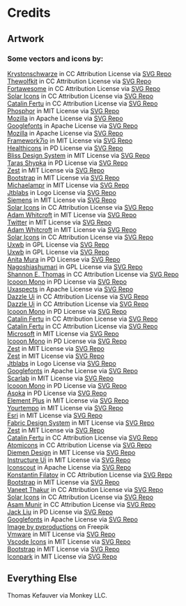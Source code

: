 # Credits

## Artwork

### Some vectors and icons by:
<a href="https://github.com/krystonschwarze/coolicons?ref=svgrepo.com" target="_blank">Krystonschwarze</a> in CC Attribution License via <a href="https://www.svgrepo.com/" target="_blank">SVG Repo</a><br/>
<a href="https://www.figma.com/@thewolfkit?ref=svgrepo.com" target="_blank">Thewolfkit</a> in CC Attribution License via <a href="https://www.svgrepo.com/" target="_blank">SVG Repo</a><br/>
<a href="https://github.com/FortAwesome/Font-Awesome?ref=svgrepo.com" target="_blank">Fortawesome</a> in CC Attribution License via <a href="https://www.svgrepo.com/" target="_blank">SVG Repo</a><br/>
<a href="https://www.figma.com/community/file/1166831539721848736?ref=svgrepo.com" target="_blank">Solar Icons</a> in CC Attribution License via <a href="https://www.svgrepo.com/" target="_blank">SVG Repo</a><br/>
<a href="https://dribbble.com/catalinfertu?ref=svgrepo.com" target="_blank">Catalin Fertu</a> in CC Attribution License via <a href="https://www.svgrepo.com/" target="_blank">SVG Repo</a><br/>
<a href="https://github.com/phosphor-icons/phosphor-icons?ref=svgrepo.com" target="_blank">Phosphor</a> in MIT License via <a href="https://www.svgrepo.com/" target="_blank">SVG Repo</a><br/>
<a href="https://github.com/mozilla/fxemoji?ref=svgrepo.com" target="_blank">Mozilla</a> in Apache License via <a href="https://www.svgrepo.com/" target="_blank">SVG Repo</a><br/>
<a href="https://github.com/googlefonts/noto-emoji?ref=svgrepo.com" target="_blank">Googlefonts</a> in Apache License via <a href="https://www.svgrepo.com/" target="_blank">SVG Repo</a><br/>
<a href="https://github.com/mozilla/fxemoji?ref=svgrepo.com" target="_blank">Mozilla</a> in Apache License via <a href="https://www.svgrepo.com/" target="_blank">SVG Repo</a><br/>
<a href="https://github.com/framework7io/framework7-icons?ref=svgrepo.com" target="_blank">Framework7io</a> in MIT License via <a href="https://www.svgrepo.com/" target="_blank">SVG Repo</a><br/>
<a href="https://healthicons.org/?ref=svgrepo.com" target="_blank">Healthicons</a> in PD License via <a href="https://www.svgrepo.com/" target="_blank">SVG Repo</a><br/>
<a href="https://gitlab.com/bliss-design-system/iconsets?ref=svgrepo.com" target="_blank">Bliss Design System</a> in MIT License via <a href="https://www.svgrepo.com/" target="_blank">SVG Repo</a><br/>
<a href="https://dribbble.com/Bugsster?ref=svgrepo.com" target="_blank">Taras Shypka</a> in PD License via <a href="https://www.svgrepo.com/" target="_blank">SVG Repo</a><br/> 
<a href="https://github.com/32pixelsCo/zest-icons/blob/master/packages/zest-free/LICENSE.md?ref=svgrepo.com" target="_blank">Zest</a> in MIT License via <a href="https://www.svgrepo.com/" target="_blank">SVG Repo</a><br/> 
<a href="https://github.com/twbs/icons?ref=svgrepo.com" target="_blank">Bootstrap</a> in MIT License via <a href="https://www.svgrepo.com/" target="_blank">SVG Repo</a><br/> 
<a href="https://github.com/michaelampr/jam?ref=svgrepo.com" target="_blank">Michaelampr</a> in MIT License via <a href="https://www.svgrepo.com/" target="_blank">SVG Repo</a><br/> 
<a href="https://github.com/jtblabs/jtb-icons?ref=svgrepo.com" target="_blank">Jtblabs</a> in Logo License via <a href="https://www.svgrepo.com/" target="_blank">SVG Repo</a><br/> 
<a href="https://github.com/siemens/ix-icons?ref=svgrepo.com" target="_blank">Siemens</a> in MIT License via <a href="https://www.svgrepo.com/" target="_blank">SVG Repo</a><br/> 
<a href="https://www.figma.com/community/file/1166831539721848736?ref=svgrepo.com" target="_blank">Solar Icons</a> in CC Attribution License via <a href="https://www.svgrepo.com/" target="_blank">SVG Repo</a><br/> 
<a href="https://github.com/d8vjork/batch-icons?ref=svgrepo.com" target="_blank">Adam Whitcroft</a> in MIT License via <a href="https://www.svgrepo.com/" target="_blank">SVG Repo</a><br/> 
<a href="https://github.com/twitter/twemoji?ref=svgrepo.com" target="_blank">Twitter</a> in MIT License via <a href="https://www.svgrepo.com/" target="_blank">SVG Repo</a><br/> 
<a href="https://github.com/d8vjork/batch-icons?ref=svgrepo.com" target="_blank">Adam Whitcroft</a> in MIT License via <a href="https://www.svgrepo.com/" target="_blank">SVG Repo</a><br/> 
<a href="https://www.figma.com/community/file/1166831539721848736?ref=svgrepo.com" target="_blank">Solar Icons</a> in CC Attribution License via <a href="https://www.svgrepo.com/" target="_blank">SVG Repo</a><br/> 
<a href="https://github.com/uxwb/icons?ref=svgrepo.com" target="_blank">Uxwb</a> in GPL License via <a href="https://www.svgrepo.com/" target="_blank">SVG Repo</a><br/> 
<a href="https://github.com/uxwb/icons?ref=svgrepo.com" target="_blank">Uxwb</a> in GPL License via <a href="https://www.svgrepo.com/" target="_blank">SVG Repo</a><br/> 
<a href="https://dribbble.com/anita_molnar?ref=svgrepo.com" target="_blank">Anita Mura</a> in PD License via <a href="https://www.svgrepo.com/" target="_blank">SVG Repo</a><br/> 
<a href="https://github.com/nagoshiashumari/Rpg-Awesome?ref=svgrepo.com" target="_blank">Nagoshiashumari</a> in GPL License via <a href="https://www.svgrepo.com/" target="_blank">SVG Repo</a><br/> 
<a href="https://dribbble.com/shanthomas?ref=svgrepo.com" target="_blank">Shannon E. Thomas</a> in CC Attribution License via <a href="https://www.svgrepo.com/" target="_blank">SVG Repo</a><br/> 
<a href="https://icooon-mono.com/?ref=svgrepo.com" target="_blank">Icooon Mono</a> in PD License via <a href="https://www.svgrepo.com/" target="_blank">SVG Repo</a><br/> 
<a href="https://github.com/UXAspects/UXAspects?ref=svgrepo.com" target="_blank">Uxaspects</a> in Apache License via <a href="https://www.svgrepo.com/" target="_blank">SVG Repo</a><br/> 
<a href="https://dazzleui.gumroad.com/l/dazzleiconsfree?ref=svgrepo.com" target="_blank">Dazzle Ui</a> in CC Attribution License via <a href="https://www.svgrepo.com/" target="_blank">SVG Repo</a><br/> 
<a href="https://dazzleui.gumroad.com/l/dazzleiconsfree?ref=svgrepo.com" target="_blank">Dazzle Ui</a> in CC Attribution License via <a href="https://www.svgrepo.com/" target="_blank">SVG Repo</a><br/> 
<a href="https://icooon-mono.com/?ref=svgrepo.com" target="_blank">Icooon Mono</a> in PD License via <a href="https://www.svgrepo.com/" target="_blank">SVG Repo</a><br/> 
<a href="https://dribbble.com/catalinfertu?ref=svgrepo.com" target="_blank">Catalin Fertu</a> in CC Attribution License via <a href="https://www.svgrepo.com/" target="_blank">SVG Repo</a><br/> 
<a href="https://dribbble.com/catalinfertu?ref=svgrepo.com" target="_blank">Catalin Fertu</a> in CC Attribution License via <a href="https://www.svgrepo.com/" target="_blank">SVG Repo</a><br/> 
<a href="https://github.com/microsoft/vscode-codicons?ref=svgrepo.com" target="_blank">Microsoft</a> in MIT License via <a href="https://www.svgrepo.com/" target="_blank">SVG Repo</a><br/> 
<a href="https://icooon-mono.com/?ref=svgrepo.com" target="_blank">Icooon Mono</a> in PD License via <a href="https://www.svgrepo.com/" target="_blank">SVG Repo</a><br/> 
<a href="https://github.com/32pixelsCo/zest-icons/blob/master/packages/zest-free/LICENSE.md?ref=svgrepo.com" target="_blank">Zest</a> in MIT License via <a href="https://www.svgrepo.com/" target="_blank">SVG Repo</a><br/> 
<a href="https://github.com/32pixelsCo/zest-icons/blob/master/packages/zest-free/LICENSE.md?ref=svgrepo.com" target="_blank">Zest</a> in MIT License via <a href="https://www.svgrepo.com/" target="_blank">SVG Repo</a><br/> 
<a href="https://github.com/jtblabs/jtb-icons?ref=svgrepo.com" target="_blank">Jtblabs</a> in Logo License via <a href="https://www.svgrepo.com/" target="_blank">SVG Repo</a><br/> 
<a href="https://github.com/googlefonts/noto-emoji?ref=svgrepo.com" target="_blank">Googlefonts</a> in Apache License via <a href="https://www.svgrepo.com/" target="_blank">SVG Repo</a><br/> 
<a href="https://github.com/la-moore/scarlab-icons?ref=svgrepo.com" target="_blank">Scarlab</a> in MIT License via <a href="https://www.svgrepo.com/" target="_blank">SVG Repo</a><br/> 
<a href="https://icooon-mono.com/?ref=svgrepo.com" target="_blank">Icooon Mono</a> in PD License via <a href="https://www.svgrepo.com/" target="_blank">SVG Repo</a><br/> 
<a href="https://www.figma.com/@8ffb5d9c_acf6_4?ref=svgrepo.com" target="_blank">Asoka</a> in PD License via <a href="https://www.svgrepo.com/" target="_blank">SVG Repo</a><br/> 
<a href="https://github.com/element-plus/element-plus-icons?ref=svgrepo.com" target="_blank">Element Plus</a> in MIT License via <a href="https://www.svgrepo.com/" target="_blank">SVG Repo</a><br/> 
<a href="https://github.com/yourtempo/tempo-quill-icons?ref=svgrepo.com" target="_blank">Yourtempo</a> in MIT License via <a href="https://www.svgrepo.com/" target="_blank">SVG Repo</a><br/> 
<a href="https://github.com/Esri/calcite-ui-icons?ref=svgrepo.com" target="_blank">Esri</a> in MIT License via <a href="https://www.svgrepo.com/" target="_blank">SVG Repo</a><br/> 
<a href="https://github.com/fabric-ds/icons?ref=svgrepo.com" target="_blank">Fabric Design System</a> in MIT License via <a href="https://www.svgrepo.com/" target="_blank">SVG Repo</a><br/> 
<a href="https://github.com/32pixelsCo/zest-icons/blob/master/packages/zest-free/LICENSE.md?ref=svgrepo.com" target="_blank">Zest</a> in MIT License via <a href="https://www.svgrepo.com/" target="_blank">SVG Repo</a><br/> 
<a href="https://dribbble.com/catalinfertu?ref=svgrepo.com" target="_blank">Catalin Fertu</a> in CC Attribution License via <a href="https://www.svgrepo.com/" target="_blank">SVG Repo</a><br/> 
<a href="https://atomicons.com/?ref=svgrepo.com" target="_blank">Atomicons</a> in CC Attribution License via <a href="https://www.svgrepo.com/" target="_blank">SVG Repo</a><br/> 
<a href="https://github.com/DiemenDesign/LibreICONS?ref=svgrepo.com" target="_blank">Diemen Design</a> in MIT License via <a href="https://www.svgrepo.com/" target="_blank">SVG Repo</a><br/> 
<a href="https://github.com/instructure/instructure-ui?ref=svgrepo.com" target="_blank">Instructure Ui</a> in MIT License via <a href="https://www.svgrepo.com/" target="_blank">SVG Repo</a><br/> 
<a href="https://github.com/Iconscout/unicons?ref=svgrepo.com" target="_blank">Iconscout</a> in Apache License via <a href="https://www.svgrepo.com/" target="_blank">SVG Repo</a><br/> 
<a href="https://www.figma.com/@thinkcly?ref=svgrepo.com" target="_blank">Konstantin Filatov</a> in CC Attribution License via <a href="https://www.svgrepo.com/" target="_blank">SVG Repo</a><br/> 
<a href="https://github.com/twbs/icons?ref=svgrepo.com" target="_blank">Bootstrap</a> in MIT License via <a href="https://www.svgrepo.com/" target="_blank">SVG Repo</a><br/> 
<a href="https://twitter.com/drvaneetthakur?ref=svgrepo.com" target="_blank">Vaneet Thakur</a> in CC Attribution License via <a href="https://www.svgrepo.com/" target="_blank">SVG Repo</a><br/> 
<a href="https://www.figma.com/community/file/1166831539721848736?ref=svgrepo.com" target="_blank">Solar Icons</a> in CC Attribution License via <a href="https://www.svgrepo.com/" target="_blank">SVG Repo</a><br/> 
<a href="https://dribbble.com/asammunir?ref=svgrepo.com" target="_blank">Asam Munir</a> in CC Attribution License via <a href="https://www.svgrepo.com/" target="_blank">SVG Repo</a><br/> 
<a href="https://dribbble.com/strayguy?ref=svgrepo.com" target="_blank">Jack Liu</a> in PD License via <a href="https://www.svgrepo.com/" target="_blank">SVG Repo</a><br/> 
<a href="https://github.com/googlefonts/noto-emoji?ref=svgrepo.com" target="_blank">Googlefonts</a> in Apache License via <a href="https://www.svgrepo.com/" target="_blank">SVG Repo</a><br/> 
<a href="https://www.freepik.com/free-photo/jungle-forest-view-tropical-trees-generative-ai_39657349.htm#query=jungle%20wallpaper&position=12&from_view=keyword&track=ais&uuid=126c7818-6bba-4f84-9f20-c85e3955e616">Image by pvproductions</a> on Freepik<br/>
<a href="https://github.com/vmware/clarity-assets?ref=svgrepo.com" target="_blank">Vmware</a> in MIT License via <a href="https://www.svgrepo.com/" target="_blank">SVG Repo</a><br/>
<a href="https://github.com/vscode-icons/vscode-icons?ref=svgrepo.com" target="_blank">Vscode Icons</a> in MIT License via <a href="https://www.svgrepo.com/" target="_blank">SVG Repo</a><br/>
<a href="https://github.com/twbs/icons?ref=svgrepo.com" target="_blank">Bootstrap</a> in MIT License via <a href="https://www.svgrepo.com/" target="_blank">SVG Repo</a><br/>
<a href="https://github.com/bytedance/IconPark?ref=svgrepo.com" target="_blank">Iconpark</a> in MIT License via <a href="https://www.svgrepo.com/" target="_blank">SVG Repo</a><br/>
## Everything Else
Thomas Kefauver via Monkey LLC.
